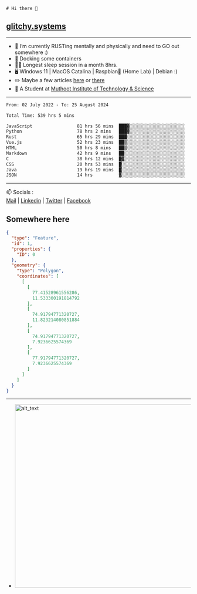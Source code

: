 ```
# Hi there 👋
```
## [glitchy.systems](https://glitchy.systems)
---

- 🌱 I’m currently RUSTing mentally and physically and need to GO out somewhere :)
- 🐋 Docking some containers
- 😶‍🌫️ Longest sleep session in a month 8hrs.
- 🖥️ Windows 11 | MacOS Catalina | Raspbian🥧 (Home Lab) | Debian :)
- ✏️ Maybe a few articles [here](https://medium.com/@advaithnarayanan8) or [there](https://medium.com/@advaithnarayanan8)
- 📑 A Student at [Muthoot Institute of Technology & Science](https://mgmits.ac.in/)



---

<!--START_SECTION:waka-->

```txt
From: 02 July 2022 - To: 25 August 2024

Total Time: 539 hrs 5 mins

JavaScript                 81 hrs 56 mins  ███▓░░░░░░░░░░░░░░░░░░░░░   15.20 %
Python                     78 hrs 2 mins   ███▓░░░░░░░░░░░░░░░░░░░░░   14.48 %
Rust                       65 hrs 29 mins  ███░░░░░░░░░░░░░░░░░░░░░░   12.15 %
Vue.js                     52 hrs 23 mins  ██▒░░░░░░░░░░░░░░░░░░░░░░   09.72 %
HTML                       50 hrs 8 mins   ██▒░░░░░░░░░░░░░░░░░░░░░░   09.30 %
Markdown                   42 hrs 9 mins   ██░░░░░░░░░░░░░░░░░░░░░░░   07.82 %
C                          38 hrs 12 mins  █▓░░░░░░░░░░░░░░░░░░░░░░░   07.09 %
CSS                        20 hrs 53 mins  █░░░░░░░░░░░░░░░░░░░░░░░░   03.88 %
Java                       19 hrs 19 mins  █░░░░░░░░░░░░░░░░░░░░░░░░   03.58 %
JSON                       14 hrs          ▓░░░░░░░░░░░░░░░░░░░░░░░░   02.60 %
```

<!--END_SECTION:waka-->

---

📫 Socials :<br>
[Mail](mailto:advaith@glitchy.systems) | [Linkedin](https://www.linkedin.com/in/advaith-narayanan-a72152214/) | [Twitter](https://twitter.com/advaithnarayan) | [Facebook](https://screenmessage.com/qinq)

## Somewhere here

```geojson
{
  "type": "Feature",
  "id": 1,
  "properties": {
    "ID": 0
  },
  "geometry": {
    "type": "Polygon",
    "coordinates": [
      [
        [
          77.41528961556286,
          11.533300191814792
        ],
        [
          74.91794771320727,
          11.823214080851884
        ],
        [
          74.91794771320727,
          7.9236625574369
        ],
        [
          77.91794771320727,
          7.9236625574369
        ]
      ]
    ]
  }
}
```


--- 
- [<img alt="alt_text" width="500px" src="https://valid.x86.fr/cache/banner/xv24bv-6.png" />](https://valid.x86.fr/xv24bv)


